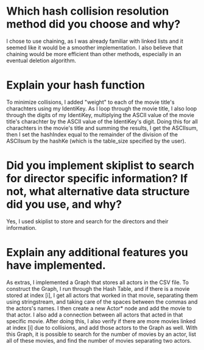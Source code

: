 # Which hash collision resolution method did you choose and why?

I chose to use chaining, as I was already familiar with linked lists and it seemed like it would be a smoother implementation. I also believe that chaining would be more efficient than other methods, especially in an eventual deletion algorithm.

# Explain your hash function

To minimize collisions, I added "weight" to each of the movie title's charachters using my IdentiKey. As I loop through the movie title, I also loop through the digits of my IdentiKey, multiplying the ASCII value of the movie title's charachter by the ASCII value of the IdentiKey's digit. Doing this for all charachters in the movie's title and summing the results, I get the ASCIIsum, then I set the hashIndex equal to the remainder of the division of the ASCIIsum by the hashKe (which is the table_size specified by the user).

# Did you implement skiplist to search for director specific information? If not, what alternative data structure did you use, and why?

Yes, I used skiplist to store and search for the directors and their information.

# Explain any additional features you have implemented.

As extras, I implemented a Graph that stores all actors in the CSV file. To construct the Graph, I run through the Hash Table, and if there is a movie stored at index [i], I get all actors that worked in that movie, separating them using stringstream, and taking care of the spaces between the commas and the actors's names. I then create a new Actor* node and add the movie to that actor. I also add a connection between all actors that acted in that specific movie. After doing this, I also verify if there are more movies linked at index [i] due to collisions, and add those actors to the Graph as well. With this Graph, it is possible to search for the number of movies by an actor, list all of these movies, and find the number of movies separating two actors.